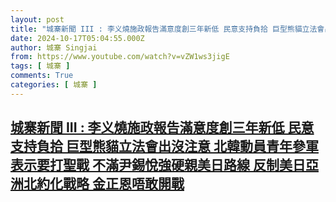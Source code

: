 ```yaml
---
layout: post
title: "城寨新聞 III : 李义燒施政報告滿意度創三年新低 民意支持負拾 巨型熊貓立法會出沒注意 北韓動員青年參軍表示要打聖戰 不滿尹錫悅強硬親美日路線 反制美日亞洲北約化戰略 金正恩唔敢開戰"
date: 2024-10-17T05:04:55.000Z
author: 城寨 Singjai
from: https://www.youtube.com/watch?v=vZW1ws3jigE
tags: [ 城寨 ]
comments: True
categories: [ 城寨 ]
---
```

<!--1729141495000-->
[城寨新聞 III : 李义燒施政報告滿意度創三年新低 民意支持負拾 巨型熊貓立法會出沒注意 北韓動員青年參軍表示要打聖戰 不滿尹錫悅強硬親美日路線 反制美日亞洲北約化戰略 金正恩唔敢開戰](https://www.youtube.com/watch?v=vZW1ws3jigE)
------

<div>

</div>
